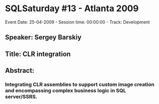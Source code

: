 # SQLSaturday #13 - Atlanta 2009
Event Date: 25-04-2009 - Session time: 00:00:00 - Track: Development
## Speaker: Sergey Barskiy
## Title: CLR integration
## Abstract:
### Integrating CLR assemblies to support custom image creation and encompassing complex business logic in SQL server/SSRS.
